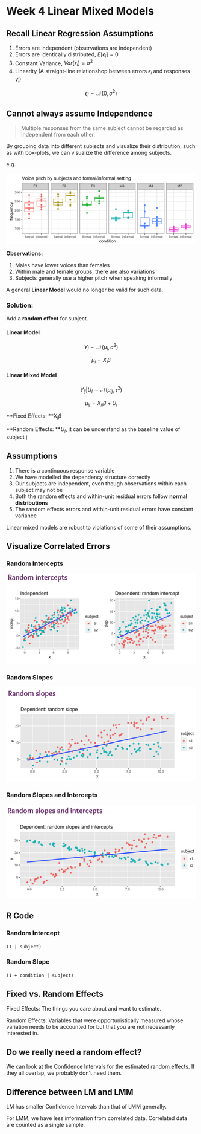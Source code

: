 # Week 4 Linear Mixed Models

## Recall Linear Regression Assumptions

1. Errors are independent (observations are independent)
2. Errors are identically distributed, $E[\epsilon_i]=0$
3. Constant Variance, $Var[\epsilon_i]=\sigma^2$
4. Linearity (A straight-line relationshop between errors $\epsilon_i$ and responses $y_i$)

$$\epsilon_i\sim \mathcal{N}(0,\sigma^2)$$

## Cannot always assume Independence

> Multiple responses from the same subject cannot be regarded as independent from each other.

By grouping data into different subjects and visualize their distribution, such as with box-plots, we can visualize the difference among subjects.

e.g.

![image-20200319033629669](Week4_LMMs.assets/image-20200319033629669.png)

**Observations:**

1. Males have lower voices than females
2. Within male and female groups, there are also variations
3. Subjects generally use a higher pitch when speaking informally

A general **Linear Model** would no longer be valid for such data.

### Solution:

Add a **random effect** for subject.

#### Linear Model

$$Y_i\sim\mathcal{N}(\mu_i,\sigma^2)$$

$$\mu_i=X_i\beta$$

#### Linear Mixed Model

$$Y_{ij}|U_i\sim\mathcal{N}(\mu_{ij},\tau^2)$$

$$\mu_{ij}=X_{ij}\beta+U_i$$

**Fixed Effects: **$X_i\beta$

**Random Effects: **$U_i$, it can be understand as the baseline value of subject j

## Assumptions

1. There is a continuous response variable
2. We have modelled the dependency structure correctly
3. Our subjects are independent, even though observations within each subject may not be
4. Both the random effects and within-unit residual errors follow **normal distributions**
5. The random effects errors and within-unit residual errors have constant variance

Linear mixed models are robust to violations of some of their assumptions.

## Visualize Correlated Errors

### Random Intercepts

![image-20200319035415627](Week4_LMMs.assets/image-20200319035415627.png)

### Random Slopes

![image-20200319035427358](Week4_LMMs.assets/image-20200319035427358.png)

### Random Slopes and Intercepts

![image-20200319035443705](Week4_LMMs.assets/image-20200319035443705.png)

## R Code

### Random Intercept

`(1 | subject)`

### Random Slope

`(1 + condition | subject)`

## Fixed vs. Random Effects

Fixed Effects: The things you care about and want to estimate.

Random Effects: Variables that were opportunistically measured whose variation needs to be accounted for but that you are not necessarily interested in.

## Do we really need a random effect?

We can look at the Confidence Intervals for the estimated random effects. If they all overlap, we probably don't need them.

## Difference between LM and LMM

LM has smaller Confidence Intervals than that of LMM generally. 

For LMM, we have less information from correlated data. Correlated data are counted as a single sample.

























